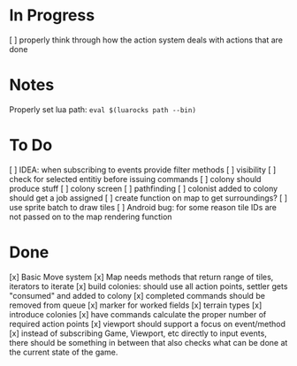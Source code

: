 # In Progress

[ ] properly think through how the action system deals with actions that are done

# Notes

Properly set lua path:
`eval $(luarocks path --bin)`

# To Do

[ ] IDEA: when subscribing to events provide filter methods
[ ] visibility
[ ] check for selected entitiy before issuing commands
[ ] colony should produce stuff
[ ] colony screen
[ ] pathfinding
[ ] colonist added to colony should get a job assigned
[ ] create function on map to get surroundings?
[ ] use sprite batch to draw tiles
[ ] Android bug: for some reason tile IDs are not passed on to the map rendering function

# Done

[x] Basic Move system
[x] Map needs methods that return range of tiles, iterators to iterate
[x] build colonies: should use all action points, settler gets "consumed" and added to colony
[x] completed commands should be removed from queue
[x] marker for worked fields
[x] terrain types
[x] introduce colonies
[x] have commands calculate the proper number of required action points
[x] viewport should support a focus on event/method
[x] instead of subscribing Game, Viewport, etc directly to input events, there should be something in between that also checks what can be done at the current state of the game.
